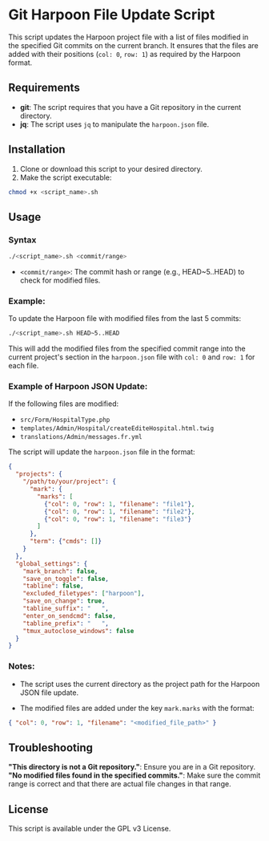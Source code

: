 # Git Harpoon File Update Script

This script updates the Harpoon project file with a list of files modified in the specified Git commits on the current branch. It ensures that the files are added with their positions (`col: 0`, `row: 1`) as required by the Harpoon format.

## Requirements

- **git**: The script requires that you have a Git repository in the current directory.
- **jq**: The script uses `jq` to manipulate the `harpoon.json` file.

## Installation

1. Clone or download this script to your desired directory.
2. Make the script executable:

```bash
chmod +x <script_name>.sh
```

## Usage

### Syntax

```bash
./<script_name>.sh <commit/range>
```
- `<commit/range>`: The commit hash or range (e.g., HEAD~5..HEAD) to check for modified files.

### Example:

To update the Harpoon file with modified files from the last 5 commits:

```bash
./<script_name>.sh HEAD~5..HEAD
```

This will add the modified files from the specified commit range into the current project's section in the `harpoon.json` file with `col: 0` and `row: 1` for each file.

### Example of Harpoon JSON Update:

If the following files are modified:

- `src/Form/HospitalType.php`
- `templates/Admin/Hospital/createEditeHospital.html.twig`
- `translations/Admin/messages.fr.yml`

The script will update the `harpoon.json` file in the format:

```json
{
  "projects": {
    "/path/to/your/project": {
      "mark": {
        "marks": [
          {"col": 0, "row": 1, "filename": "file1"},
          {"col": 0, "row": 1, "filename": "file2"},
          {"col": 0, "row": 1, "filename": "file3"}
        ]
      },
      "term": {"cmds": []}
    }
  },
  "global_settings": {
    "mark_branch": false,
    "save_on_toggle": false,
    "tabline": false,
    "excluded_filetypes": ["harpoon"],
    "save_on_change": true,
    "tabline_suffix": "   ",
    "enter_on_sendcmd": false,
    "tabline_prefix": "   ",
    "tmux_autoclose_windows": false
  }
}
```

### Notes:

- The script uses the current directory as the project path for the Harpoon JSON file update.

- The modified files are added under the key `mark.marks` with the format:

```json
{ "col": 0, "row": 1, "filename": "<modified_file_path>" }
```

## Troubleshooting

**"This directory is not a Git repository."**: Ensure you are in a Git repository.
**"No modified files found in the specified commits."**: Make sure the commit range is correct and that there are actual file changes in that range.

## License

This script is available under the GPL v3 License.
